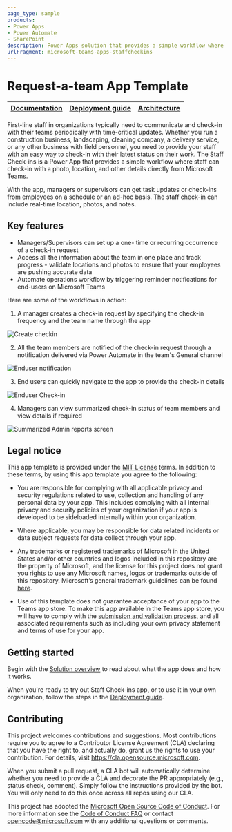 ```yaml
---
page_type: sample
products:
- Power Apps
- Power Automate
- SharePoint
description: Power Apps solution that provides a simple workflow where staff can check-in with a photo, location, and other details directly from Microsoft Teams
urlFragment: microsoft-teams-apps-staffcheckins
---
```


# Request-a-team App Template

| [Documentation](https://github.com/OfficeDev/microsoft-teams-apps-staffcheckins/wiki/Home) | [Deployment guide](https://github.com/OfficeDev/microsoft-teams-apps-staffcheckins/wiki/Deployment-Guide) | [Architecture](https://github.com/OfficeDev/microsoft-teams-apps-staffcheckins/wiki/Solution-Overview) |
| ---- | ---- | ---- |

First-line staff in organizations typically need to communicate and check-in with their teams periodically with time-critical updates. Whether you run a construction business, landscaping, cleaning company, a delivery service, or any other business with field personnel, you need to provide your staff with an easy way to check-in with their latest status on their work. The Staff Check-ins is a Power App that provides a simple workflow where staff can check-in with a photo, location, and other details directly from Microsoft Teams.

With the app, managers or supervisors can get task updates or check-ins from employees on a schedule or an ad-hoc basis. The staff check-in can include real-time location, photos, and notes.

## Key features
 -  Managers/Supervisors can set up a one- time or recurring occurrence of a check-in request
 -  Access all the information about the team in one place and track progress - validate locations and photos to ensure that your employees are pushing accurate data
 -  Automate operations workflow by triggering reminder notifications for end-users on Microsoft Teams

Here are some of the workflows in action:

1) A manager creates a check-in request by specifying the check-in frequency and the team name through the app

![Create checkin](https://github.com/OfficeDev/microsoft-teams-apps-staffcheckins/wiki/Images/Admin_CreateCheckin.png)

2) All the team members are notified of the check-in request through a notification delivered via Power Automate in the team's General channel

![Enduser notification](https://github.com/OfficeDev/microsoft-teams-apps-staffcheckins/wiki/Images/Enduser_notification.png)

3) End users can quickly navigate to the app to provide the check-in details

![Enduser Check-in](https://github.com/OfficeDev/microsoft-teams-apps-staffcheckins/wiki/Images/Enduser_Check-in.png)

4) Managers can view summarized check-in status of team members and view details if required

![Summarized Admin reports screen](https://github.com/OfficeDev/microsoft-teams-apps-staffcheckins/wiki/Images/Admin_ReportsScreen.png)

## Legal notice

This app template is provided under the [MIT License](https://github.com/OfficeDev/microsoft-teams-apps-staffcheckins/blob/master/LICENSE) terms.  In addition to these terms, by using this app template you agree to the following:

-	You are responsible for complying with all applicable privacy and security regulations related to use, collection and handling of any personal data by your app.  This includes complying with all internal privacy and security policies of your organization if your app is developed to be sideloaded internally within your organization.

-	Where applicable, you may be responsible for data related incidents or data subject requests for data collect through your app.

-	Any trademarks or registered trademarks of Microsoft in the United States and/or other countries and logos included in this repository are the property of Microsoft, and the license for this project does not grant you rights to use any Microsoft names, logos or trademarks outside of this repository.  Microsoft’s general trademark guidelines can be found [here](https://www.microsoft.com/en-us/legal/intellectualproperty/trademarks/usage/general.aspx).

-	Use of this template does not guarantee acceptance of your app to the Teams app store.  To make this app available in the Teams app store, you will have to comply with the [submission and validation process](https://docs.microsoft.com/en-us/microsoftteams/platform/concepts/deploy-and-publish/appsource/publish), and all associated requirements such as including your own privacy statement and terms of use for your app.


## Getting started

Begin with the [Solution overview](https://github.com/OfficeDev/microsoft-teams-apps-staffcheckins/wiki/Solution-overview) to read about what the app does and how it works.

When you're ready to try out Staff Check-ins app, or to use it in your own organization, follow the steps in the [Deployment guide](https://github.com/OfficeDev/microsoft-teams-apps-staffcheckins/wiki/Deployment-guide).

## Contributing

This project welcomes contributions and suggestions.  Most contributions require you to agree to a
Contributor License Agreement (CLA) declaring that you have the right to, and actually do, grant us
the rights to use your contribution. For details, visit https://cla.opensource.microsoft.com.

When you submit a pull request, a CLA bot will automatically determine whether you need to provide
a CLA and decorate the PR appropriately (e.g., status check, comment). Simply follow the instructions
provided by the bot. You will only need to do this once across all repos using our CLA.

This project has adopted the [Microsoft Open Source Code of Conduct](https://opensource.microsoft.com/codeofconduct/).
For more information see the [Code of Conduct FAQ](https://opensource.microsoft.com/codeofconduct/faq/) or
contact [opencode@microsoft.com](mailto:opencode@microsoft.com) with any additional questions or comments.
